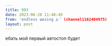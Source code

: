 ```yaml
---
title: 993
date: 2023-06-28 11:48:49
from: 'endless шизing ⍼' (channel1162404975)
layout: post
---
```


ебать мой первый автостоп будет
